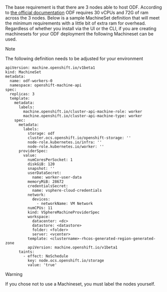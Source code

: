 
The base requirement is that there are 3 nodes able to host ODF. According to [the official documentation](https://access.redhat.com/documentation/en-us/red_hat_openshift_data_foundation/4.12/html/planning_your_deployment/infrastructure-requirements_rhodf) ODF requires 30 vCPUs and 72G of ram across the 3 nodes. Below is a sample MachineSet definition that will meet the minimum requirements with a little bit of extra ram for overhead. Regardless of whether you install via the UI or the CLI, if you are creating machinesets for your ODF deployment the following Machineset can be used. 

> [!NOTE]
> The following definition needs to be adjusted for your environment 

```
apiVersion: machine.openshift.io/v1beta1
kind: MachineSet
metadata:
  name: odf-workers-0
  namespace: openshift-machine-api
spec:
  replicas: 3
  template:
    metadata:
      labels:
        machine.openshift.io/cluster-api-machine-role: worker
        machine.openshift.io/cluster-api-machine-type: worker
    spec:
      metadata:
        labels:
          storage: odf
          cluster.ocs.openshift.io/openshift-storage: ''
          node-role.kubernetes.io/infra: ''
          node-role.kubernetes.io/worker: ''
      providerSpec:
        value:
          numCoresPerSocket: 1
          diskGiB: 120
          snapshot: ''
          userDataSecret:
            name: worker-user-data
          memoryMiB: 28672
          credentialsSecret:
            name: vsphere-cloud-credentials
          network:
            devices:
              - networkName: VM Network
          numCPUs: 11
          kind: VSphereMachineProviderSpec
          workspace:
            datacenter: <dc>
            datastore: <datastore>
            folder: <folder>
            server: <vcenter>
          template: <clustername>-rhcos-generated-region-generated-zone
          apiVersion: machine.openshift.io/v1beta1
      taints:
        - effect: NoSchedule
          key: node.ocs.openshift.io/storage
          value: 'true'
```

> [!WARNING]
> If you chose not to use a Machineset, you must label the nodes yourself. 